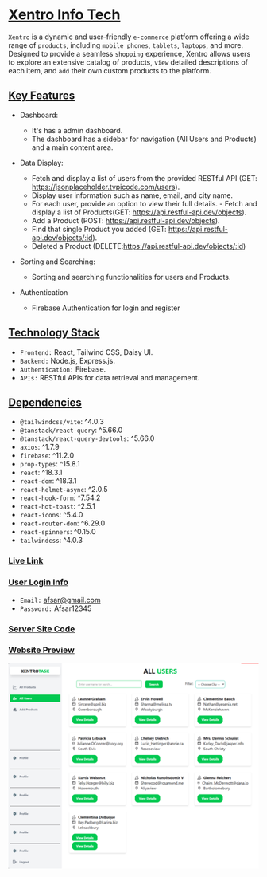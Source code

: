 # [Xentro Info Tech](https://xentro-task.web.app)

`Xentro` is a dynamic and user-friendly `e-commerce` platform offering a wide range of `products`, including `mobile phones`, `tablets`, `laptops`, and more. Designed to provide a seamless `shopping` experience, Xentro allows users to explore an extensive catalog of products, `view` detailed descriptions of each item, and `add` their own custom products to the platform.

## [Key Features]()

- Dashboard:

  - It's has a admin dashboard.
  - The dashboard has a sidebar for navigation (All Users and Products) and a main content area.

- Data Display:

  - Fetch and display a list of users from the provided RESTful API (GET: https://jsonplaceholder.typicode.com/users).
  - Display user information such as name, email, and city name.
  - For each user, provide an option to view their full details. - Fetch and display a list of Products(GET: https://api.restful-api.dev/objects).
  - Add a Product (POST: https://api.restful-api.dev/objects).
  - Find that single Product you added (GET: https://api.restful-api.dev/objects/:id).
  - Deleted a Product (DELETE:https://api.restful-api.dev/objects/:id)

- Sorting and Searching:
  - Sorting and searching functionalities for users and Products.
- Authentication
  - Firebase Authentication for login and register

## [Technology Stack]()

- `Frontend:` React, Tailwind CSS, Daisy UI.
- `Backend:` Node.js, Express.js.
- `Authentication:` Firebase.
- `APIs:` RESTful APIs for data retrieval and management.

## [Dependencies]()

- `@tailwindcss/vite`: ^4.0.3
- `@tanstack/react-query`: ^5.66.0
- `@tanstack/react-query-devtools`: ^5.66.0
- `axios`: ^1.7.9
- `firebase`: ^11.2.0
- `prop-types`: ^15.8.1
- `react`: ^18.3.1
- `react-dom`: ^18.3.1
- `react-helmet-async`: ^2.0.5
- `react-hook-form`: ^7.54.2
- `react-hot-toast`: ^2.5.1
- `react-icons`: ^5.4.0
- `react-router-dom`: ^6.29.0
- `react-spinners`: ^0.15.0
- `tailwindcss`: ^4.0.3

### [Live Link](https://xentro-task.web.app)

### [User Login Info]()

- `Email:` afsar@gmail.com
- `Password:` Afsar12345

### [Server Site Code](https://github.com/MdAfsarHossain/Xentro-Server)

### [Website Preview]()

<img src="https://raw.githubusercontent.com/MdAfsarHossain/Xentro-Client/refs/heads/main/xentro-info-tech.png">
